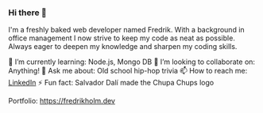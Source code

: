 ### Hi there 🫵

I'm a freshly baked web developer named Fredrik. 
With a background in office management I now strive to keep my code as neat as possible. 
Always eager to deepen my knowledge and sharpen my coding skills.

🌱 I’m currently learning: Node.js, Mongo DB
👯 I’m looking to collaborate on: Anything!
💬 Ask me about: Old school hip-hop trivia
📫 How to reach me: [LinkedIn](https://www.linkedin.com/in/karlfredrikholm/)
⚡ Fun fact: Salvador Dalí made the Chupa Chups logo

Portfolio: https://fredrikholm.dev
